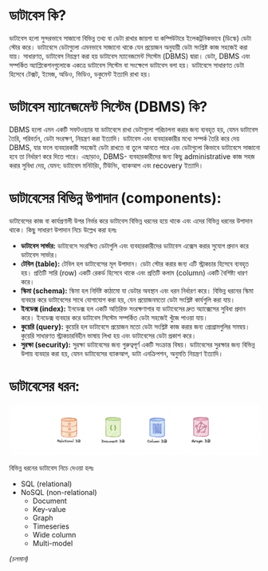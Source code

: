 # ডাটাবেস কি?

ডাটাবেস হলো সুন্দরভাবে সাজানো বিভিন্ন তথ্য বা ডেটা রাখার জায়গা যা কম্পিউটারে ইলেকট্রনিকভাবে (ডিস্কে) ডেটা স্টোর করে। ডাটাবেসে ডেটাগুলো এমনভাবে সাজানো থাকে যেন প্রয়োজন অনুযায়ী ডেটা সংশ্লিষ্ট কাজ সহজেই করা যায়। সাধারণত, ডাটাবেস নিয়ন্ত্রণ করা হয় ডাটাবেস ম্যানেজমেন্ট সিস্টেম (DBMS) দ্বারা। ডেটা, DBMS এবং সম্পর্কিত অ্যাপ্লিকেশনগুলোকে একত্রে ডাটাবেস সিস্টেম বা সংক্ষেপে ডাটাবেস বলা হয়।
ডাটাবেসে সাধারণত ডেটা হিসেবে টেক্সট, ইমেজ, অডিও, ভিডিও, ডকুমেন্ট ইত্যাদি রাখা হয়।

# ডাটাবেস ম্যানেজমেন্ট সিস্টেম (DBMS) কি?

DBMS হলো এমন একটি সফটওয়্যার যা ডাটাবেসে রাখা ডেটাগুলো পরিচালনা করার জন্য ব্যবহৃত হয়, যেমন ডাটাবেস তৈরি, পরিবর্তন, ডেটা সংরক্ষণ, নিয়ন্ত্রণ করা ইত্যাদি। ডাটাবেস এবং ব্যবহারকারীর মধ্যে সম্পর্ক তৈরি করে দেয় DBMS, যার ফলে ব্যবহারকারী সহজেই ডেটা রাখতে বা তুলে আনতে পারে এবং ডেটাগুলো কিভাবে ডাটাবেসে সাজানো হবে তা নির্ধারণ করে দিতে পারে। এছাড়াও, DBMS- ব্যবহারকারীদের জন্য কিছু administrative কাজ সহজ করার সুবিধা দেয়, যেমন: ডাটাবেস মনিটরিং, টিউনিং, ব্যাকআপ এবং recovery ইত্যাদি।

# ডাটাবেসের বিভিন্ন উপাদান (components):

ডাটাবেসের কাজ বা কার্যপ্রণালী উপর নির্ভর করে ডাটাবেস বিভিন্ন ধরনের হয়ে থাকে এবং এদের বিভিন্ন ধরনের উপাদান থাকে। কিছু সাধারণ উপাদান নিচে উল্লেখ করা হলঃ

- **ডাটাবেস সার্ভার:** ডাটাবেসে সংরক্ষিত ডেটাগুলি এবং ব্যবহারকারীদের ডাটাবেস এক্সেস করার সুযোগ প্রদান করে ডাটাবেস সার্ভার।
- **টেবিল (table):** টেবিল হল ডাটাবেসের মূল উপাদান। ডেটা স্টোর করার জন্য এটি স্ট্রাকচার হিসেবে ব্যবহৃত হয়। প্রতিটি সারি (row) একটি রেকর্ড হিসেবে থাকে এবং প্রতিটি কলাম (column) একটি বৈশিষ্ট্য ধারণ করে।
- **স্কিমা (schema):** স্কিমা হল নির্দিষ্ট কাঠামো যা ডেটার অবস্থান এবং ধরন নির্ধারণ করে। বিভিন্ন ধরনের স্কিমা ব্যবহার করে ডাটাবেসের সাথে যোগাযোগ করা হয়, যেন প্রয়োজনমতো ডেটা সংশ্লিষ্ট কার্যগুলি করা যায়।
- **ইনডেক্স (index):** ইনডেক্স হল একটি অতিরিক্ত সংরক্ষণাগার যা ডাটাবেসের দ্রুত অ্যাক্সেসের সুবিধা প্রদান করে। ইনডেক্স ব্যবহার করে ডাটাবেস সিস্টেম সম্পর্কিত ডেটা সহজেই খুঁজে পাওয়া যায়।
- **কুয়েরি (query):** কুয়েরি হল ডাটাবেসে প্রয়োজন মতো ডেটা সংশ্লিষ্ট কাজ করার জন্য প্রোগ্রামগুলির সমন্বয়। কুয়েরি সাধারণত স্ট্রাকচারবিহীন ভাষায় লিখা হয় এবং ডাটাবেসের ডেটা প্রকাশ করে।
- **সুরক্ষা (security):** সুরক্ষা ডাটাবেসের জন্য গুরুত্বপূর্ণ একটি সংক্রান্ত বিষয়। ডাটাবেসের সুরক্ষার জন্য বিভিন্ন উপায় ব্যবহার করা হয়, যেমন ডাটাবেসের ব্যাকআপ, ডাটা এনক্রিপশন, অনুমতি নিয়ন্ত্রণ ইত্যাদি।

# ডাটাবেসের ধরন:

![Types of databases](./images/database-types.png)

বিভিন্ন ধরনের ডাটাবেস নিচে দেওয়া হলঃ

- SQL (relational)
- NoSQL (non-relational)
  - Document
  - Key-value
  - Graph
  - Timeseries
  - Wide column
  - Multi-model

_(চলমান)_
